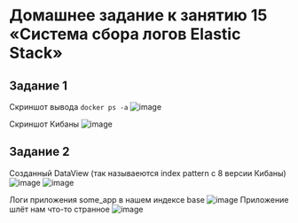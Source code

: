 # Домашнее задание к занятию 15 «Система сбора логов Elastic Stack»

## Задание 1
Скриншот вывода `docker ps -a`
![image](https://github.com/user-attachments/assets/b3d8cca5-1bf3-4a65-b9dd-51dbb65931f5)

Скриншот Кибаны
![image](https://github.com/user-attachments/assets/f7e3d765-3bbf-4a88-b719-a96286c44799)

## Задание 2

Созданный DataView (так называеются index pattern с 8 версии Кибаны)
![image](https://github.com/user-attachments/assets/108381af-b286-4fe8-9516-b638c06d1f08)
![image](https://github.com/user-attachments/assets/a01bc65f-4926-4b03-a95c-4e9ab8111184)

Логи приложения some_app в нашем индексе base
![image](https://github.com/user-attachments/assets/2c45b930-e59e-46ee-bbb1-ba2ca37de345)
Приложение шлёт нам что-то странное
![image](https://github.com/user-attachments/assets/dc48cce2-b010-4934-85b3-bfc70a2fbf0d)
